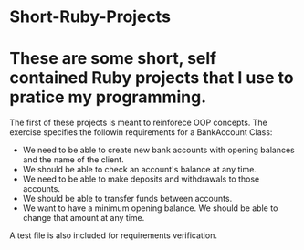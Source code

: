# Short-Ruby-Projects

# These are some short, self contained Ruby projects that I use to pratice my programming.

The first of these projects is meant to reinforece OOP concepts. The exercise specifies the followin requirements for a BankAccount Class:

- We need to be able to create new bank accounts with opening balances and the name of the client.
- We should be able to check an account's balance at any time.
- We need to be able to make deposits and withdrawals to those accounts.
- We should be able to transfer funds between accounts.
- We want to have a minimum opening balance. We should be able to change that amount at any time.

A test file is also included for requirements verification.
